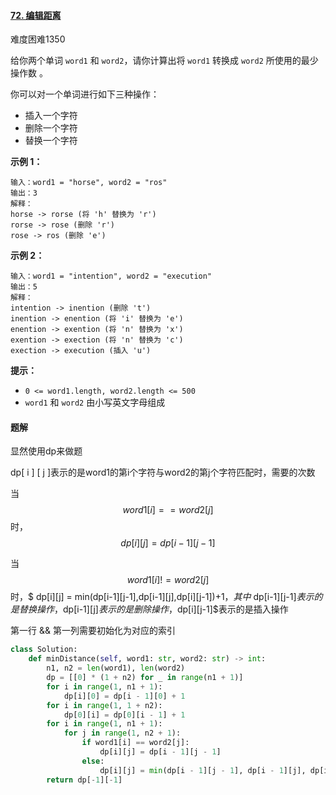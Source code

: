 #### [72. 编辑距离](https://leetcode-cn.com/problems/edit-distance/)

难度困难1350

给你两个单词 `word1` 和 `word2`，请你计算出将 `word1` 转换成 `word2` 所使用的最少操作数 。

你可以对一个单词进行如下三种操作：

- 插入一个字符
- 删除一个字符
- 替换一个字符

 

**示例 1：**

```
输入：word1 = "horse", word2 = "ros"
输出：3
解释：
horse -> rorse (将 'h' 替换为 'r')
rorse -> rose (删除 'r')
rose -> ros (删除 'e')
```

**示例 2：**

```
输入：word1 = "intention", word2 = "execution"
输出：5
解释：
intention -> inention (删除 't')
inention -> enention (将 'i' 替换为 'e')
enention -> exention (将 'n' 替换为 'x')
exention -> exection (将 'n' 替换为 'c')
exection -> execution (插入 'u')
```

 

**提示：**

- `0 <= word1.length, word2.length <= 500`
- `word1` 和 `word2` 由小写英文字母组成

#### 题解

显然使用dp来做题

dp[ i ] [ j ]表示的是word1的第i个字符与word2的第j个字符匹配时，需要的次数

当$$ word1[i]==word2[j] $$时，$$ dp[i][j] = dp[i-1][j-1] $$

当$$ word1[i] != word2[j] $$ 时，$ dp[i][j] = min(dp[i-1][j-1],dp[i-1][j],dp[i][j-1])+1$，其中$ dp[i-1][j-1]$表示的是替换操作，$dp[i-1][j]$表示的是删除操作，$dp[i][j-1]$表示的是插入操作

第一行 &&  第一列需要初始化为对应的索引

```python
class Solution:
    def minDistance(self, word1: str, word2: str) -> int:
        n1, n2 = len(word1), len(word2)
        dp = [[0] * (1 + n2) for _ in range(n1 + 1)]
        for i in range(1, n1 + 1):
            dp[i][0] = dp[i - 1][0] + 1
        for i in range(1, 1 + n2):
            dp[0][i] = dp[0][i - 1] + 1
        for i in range(1, n1 + 1):
            for j in range(1, n2 + 1):
                if word1[i] == word2[j]:
                    dp[i][j] = dp[i - 1][j - 1]
                else:
                    dp[i][j] = min(dp[i - 1][j - 1], dp[i - 1][j], dp[i][j - 1]) + 1
        return dp[-1][-1]

```



